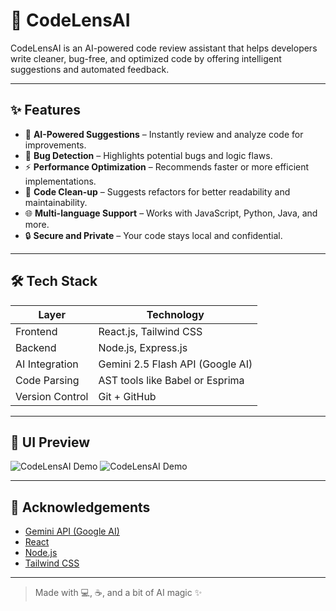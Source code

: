# 🧠 CodeLensAI

CodeLensAI is an AI-powered code review assistant that helps developers write cleaner, bug-free, and optimized code by offering intelligent suggestions and automated feedback.

---

## ✨ Features

- 🤖 **AI-Powered Suggestions** – Instantly review and analyze code for improvements.
- 🐞 **Bug Detection** – Highlights potential bugs and logic flaws.
- ⚡ **Performance Optimization** – Recommends faster or more efficient implementations.
- 🧹 **Code Clean-up** – Suggests refactors for better readability and maintainability.
- 🌐 **Multi-language Support** – Works with JavaScript, Python, Java, and more.
- 🔒 **Secure and Private** – Your code stays local and confidential.

---

## 🛠️ Tech Stack

| Layer          | Technology                          |
|----------------|--------------------------------------|
| Frontend       | React.js, Tailwind CSS               |
| Backend        | Node.js, Express.js                  |
| AI Integration | Gemini 2.5 Flash API (Google AI)     |
| Code Parsing   | AST tools like Babel or Esprima      |
| Version Control| Git + GitHub                         |


---

## 🎨 UI Preview

![CodeLensAI Demo](frontend/src/assets/demo-screenshot.png)
![CodeLensAI Demo](frontend/src/assets/demo-light.png)


---


## 🙌 Acknowledgements

- [Gemini API (Google AI)](https://ai.google.dev/)
- [React](https://reactjs.org/)
- [Node.js](https://nodejs.org/)
- [Tailwind CSS](https://tailwindcss.com/)

---

> Made with 💻, ☕, and a bit of AI magic ✨

